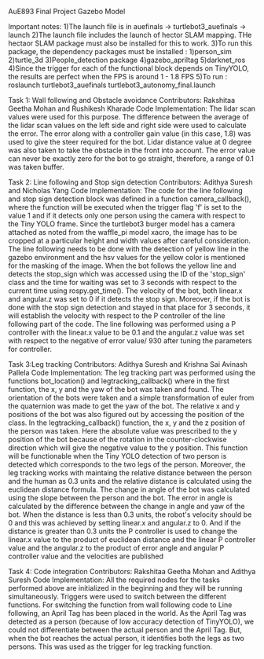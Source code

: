 AuE893 Final Project Gazebo Model

Important notes:
1)The launch file is in auefinals -> turtlebot3_auefinals -> launch
2)The launch file includes the launch of hector SLAM mapping. THe hectaor SLAM package must also be installed for this to work.
3)To run this package, the dependency packages must be installed : 1)person_sim 2)turtle_3d 3)People_detection package 4)gazebo_apriltag 5)darknet_ros
4)Since the trigger for each of the functional block depends on TinyYOLO, the results are perfect when the FPS is around 1 - 1.8 FPS
5)To run : roslaunch turtlebot3_auefinals turtlebot3_autonomy_final.launch


Task 1: Wall following and Obstacle avoidance
Contributors: Rakshitaa Geetha Mohan and Rushikesh Kharade
Code Implementation: The lidar scan values were used for this purpose. The difference between the average of the lidar scan values on the left side and right side were used to calculate the error. The error along with a controller gain value (in this case, 1.8) was used to give the steer required for the bot. Lidar distance value at 0 degree was also taken to take the obstacle in the front into account. The error value can never be exactly zero for the bot to go straight, therefore, a range of 0.1 was taken buffer.   
 

Task 2: Line following and Stop sign detection
Contributors: Adithya Suresh and Nicholas Yang
Code Implementation: The code for the line following and stop sign detection block was defined in a function camera_callback(), where the function will be executed when the trigger flag 'f' is set to the value 1 and if it detects only one person using the camera with respect to the Tiny YOLO frame. Since the turtlebot3 burger model has a camera attached as noted from the waffle_pi model xacro, the image has to be cropped at a particular height and width values after careful consideration. The line following needs to be done with the detection of yellow line in the gazebo environment and the hsv values for the yellow color is mentioned for the masking of the image. When the bot follows the yellow line and detects the stop_sign which was accessed using the ID of the 'stop_sign' class and the time for waiting was set to 3 seconds with respect to the current time using rospy.get_time(). The velocity of the bot, both linear.x and angular.z was set to 0 if it detects the stop sign. Moreover, if the bot is done with the stop sign detection and stayed in that place for 3 seconds, it will establish the velocity with respect to the P controller of the line following part of the code. The line following was performed using a P controller with the linear.x value to be 0.1 and the angular.z value was set with respect to the negative of error value/ 930 after tuning the parameters for controller.

Task 3:Leg tracking
Contributors: Adithya Suresh and Krishna Sai Avinash Pallela
Code Implementation: The leg tracking part was performed using the functions bot_location() and legtracking_callback() where in the first function, the x, y and the yaw of the bot was taken and found. The orientation of the bots were taken and a simple transformation of euler from the quaternion was made to get the yaw of the bot. The relative x and y positions of the bot was also figured out by accessing the position of the class. In the legtracking_callback() function, the x, y and the z position of the person was taken. Here the absolute value was prescribed to the y position of the bot because of the rotation in the counter-clockwise direction which will give the negative value to the y position. This function will be functionable when the Tiny YOLO detection of two person is detected which corresponds to the two legs of the person. Moreover, the leg tracking works with maintaing the relative distance between the person and the human as 0.3 units and the relative distance is calculated using the euclidean distance formula. The change in angle of the bot was calculated using the slope between the person and the bot. The error in angle is calculated by the difference between the change in angle and yaw of the bot. When the distance is less than 0.3 units, the robot's velocity should be 0 and this was achieved by setting linear.x and angular.z to 0. And if the distance is greater than 0.3 units the P controller is used to change the linear.x value to the product of euclidean distance and the linear P controller value and the angular.z to the product of error angle and angular P controller value and the velocities are published

Task 4: Code integration
Contributors: Rakshitaa Geetha Mohan and Adithya Suresh
Code Implementation: All the required nodes for the tasks performed above are initialized in the beginning and they will be running simultaneously. Triggers were used to switch between the different functions. For switching the function from wall following code to Line following, an April Tag has been placed in the world. As the April Tag was detected as a person (because of low accuracy detection of TinyYOLO), we could not differentiate between the actual person and the April Tag. But, when the bot reaches the actual person, it identifies both the legs as two persons. This was used as the trigger for leg tracking function. 
